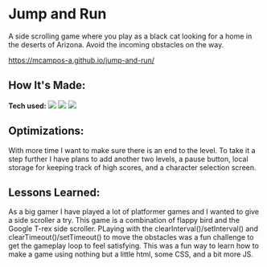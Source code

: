# Jump and Run

A side scrolling game where you play as a black cat looking for a home in the deserts of Arizona. Avoid the incoming obstacles on the way.

<!-- **[Profile]()** -->

https://mcampos-a.github.io/jump-and-run/

## How It's Made:

**Tech used:** <img src="https://img.shields.io/static/v1?label=|&message=JAVASCRIPT&color=3c7f5d&style=plastic&logo=javascript"/> <img src="https://img.shields.io/static/v1?label=|&message=CSS&color=3c7f5d&style=plastic&logo=CSS"/> <img src="https://img.shields.io/static/v1?label=|&message=HTML&color=3c7f5d&style=plastic&logo=HTML5"/>

## Optimizations:

With more time I want to make sure there is an end to the level. To take it a step further I have plans to add another two levels, a pause button, local storage for keeping track of high scores, and a character selection screen.

## Lessons Learned:

As a big gamer I have played a lot of platformer games and I wanted to give a side scroller a try. This game is a combination of flappy bird and the Google T-rex side scroller. PLaying with the clearInterval()/setInterval() and clearTimeout()/setTimeout() to move the obstacles was a fun challenge to get the gameplay loop to feel satisfying. This was a fun way to learn how to make a game using nothing but a little html, some CSS, and a bit more JS.
